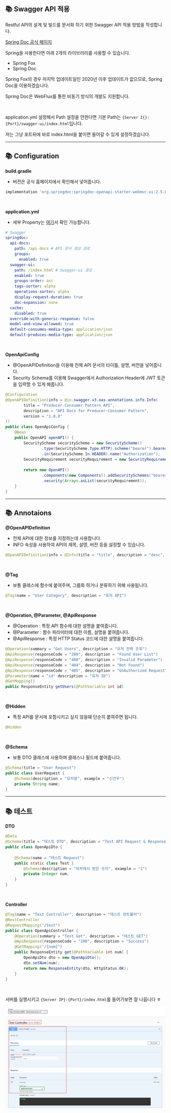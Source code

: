 ## 📚 Swagger API 적용

Restful API의 설계 및 빌드를 문서화 하기 위한 Swagger API 적용 방법을 작성합니다.

[Spring Doc 공식 페이지](https://springdoc.org/)

Spring을 사용한다면 아래 2개의 라이브러리를 사용할 수 있습니다.

- Spring Fox
- Spring Doc

Spring Fox의 경우 마지막 업데이트일인 2020년 이후 업데이트가 없으므로, Spring Doc을 이용하겠습니다.

Spring Doc은 WebFlux를 통한 비동기 방식의 개발도 지원합니다.

<br>

application.yml 설정해서 Path 설정을 안한다면 기본 Path는 `{Server I{}:{Port}/swagger-ui/index.html`입니다.

저는 그냥 포트뒤에 바로 index.html을 붙이면 들어갈 수 있게 설정하겠습니다.

---
## 📚 Configuration

**build.gradle**

- 버전은 공식 홈페이지에서 확인해서 넣어줍니다.

```groovy
implementation 'org.springdoc:springdoc-openapi-starter-webmvc-ui:2.5.0'
```

<br>

**application.yml**

- 세부 Property는 [여기](https://springdoc.org/#properties)서 확인 가능합니다.

```yaml
# Swagger
springdoc:
  api-docs:
    path: /api-docs # API 문서 생성 경로
    groups:
      enabled: true
  swagger-ui:
    path: /index.html # Swagger-ui 경로
    enabled: true
    groups-order: asc
    tags-sorter: alpha
    operations-sorter: alpha
    display-request-duration: true
    doc-expansion: none
  cache:
    disabled: true
  override-with-generic-response: false
  model-and-view-allowed: true
  default-consumes-media-type: application/json
  default-produces-media-type: application/json
```

<br>

**OpenApiConfig**

- @OpenAPIDefinition을 이용해 전체 API 문서의 타이틀, 설명, 버전을 넣어줍니다.
- Security Schema를 이용해 Swagger에서 Authorization Header에 JWT 토큰을 입력할 수 있게 해줍니다.

```java
@Configuration  
@OpenAPIDefinition(info = @io.swagger.v3.oas.annotations.info.Info(  
        title = "Producer-Consumer Pattern API",  
        description = "API Docs for Producer-Consumer Pattern",  
        version = "1.0.0"  
))  
public class OpenApiConfig {  
    @Bean  
    public OpenAPI openAPI() {  
        SecurityScheme securityScheme = new SecurityScheme()  
                .type(SecurityScheme.Type.HTTP).scheme("bearer").bearerFormat("JWT")  
                .in(SecurityScheme.In.HEADER).name("Authorization");  
        SecurityRequirement securityRequirement = new SecurityRequirement().addList("bearerAuth");  
  
        return new OpenAPI()  
                .components(new Components().addSecuritySchemes("bearerAuth", securityScheme))  
                .security(Arrays.asList(securityRequirement));  
    }  
}
```

---
## 📚 Annotaions

**@OpenAPIDefinition**

- 전체 API에 대한 정보를 지정하는데 사용합니다.
- INFO 속성을 사용하여 API의 제목, 설명, 버전 등을 설정할 수 있습니다.

```java
@OpenAPIDefinition(info = @Info(title = "title", description = "desc", version = "1.0.0"))
```

<br>

**@Tag**

- 보통 클래스에 함수에 붙여주며, 그룹화 하거나 분류하기 위해 사용됩니다.

```java
@Tag(name = "User Category", description = "유저 API")
```

<br>

**@Operation, @Parameter, @ApiResponse**

- @Operation : 특정 API 함수에 대한 설명을 붙여줍니다.
- @Parameter : 함수 파라미터에 대한 이름, 설명을 붙여줍니다.
- @ApiResponse : 특정 HTTP Status 코드에 대한 설명을 붙여줍니다.

```java
@Operation(summary = "Get Users", description = "유저 전체 조회")
@ApiResponse(responseCode = "200", description = "Found User List")
@ApiResponse(responseCode = "400", description = "Invalid Parameter")
@ApiResponse(responseCode = "404", description = "Not Found")
@ApiResponse(responseCode = "405", description = "UnAuthorized Request")
@Parameter(name = "id" description = "유저 ID")
@GetMapping()
public ResponseEntity getUsers(@PathVariable int id)
```

<br>

**@Hidden**

- 특정 API를 문서에 포함시키고 싶지 않을떄 단순히 붙여주면 됩니다.

```java
@Hidden
```

<br>

**@Schema**

- 보통 DTO 클래스에 사용하며 클래스나 필드에 붙여줍니다.

```java
@Schema(title = "User Request")
public class UserRequest {
	@Schema(description = "유저명", example = "신건우")
	private String name;
}
```

---
## 📚 테스트

**DTO**

```java
@Data  
@Schema(title = "테스트 DTO", description = "Test API Request & Response")  
public class OpenApiDto {  
  
    @Schema(name = "테스트 Request")  
    public static class Test {  
        @Schema(description = "외부에서 받은 숫자", example = "1")  
        private Integer num;  
    }  
}
```

<br>

**Controller**

```java
@Tag(name = "Test Controller", description = "테스트 컨트롤러")  
@RestController  
@RequestMapping("/test")  
public class OpenApiController {   
    @Operation(summary = "Test Get", description = "테스트 GET")  
    @ApiResponse(responseCode = "200", description = "Success")  
    @GetMapping("/{num}")  
    public ResponseEntity get(@PathVariable int num) {  
        OpenApiDto dto = new OpenApiDto();  
        dto.setNum(num);  
        return new ResponseEntity(dto, HttpStatus.OK);  
    }  
}
```

<br>

서버를 실행시키고 `{Server IP}:{Port}/index.html`를 들어가보면 잘 나옵니다 ㅎ

![](./1.png)
